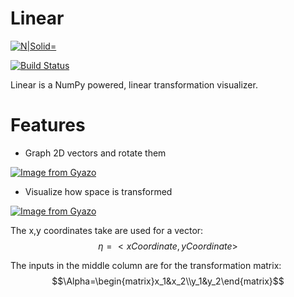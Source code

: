 
# Linear

[![N|Solid](https://www.freeiconspng.com/uploads/letter-l-icon-png-28.png)=](http://www.numpy.org/)

[![Build Status](https://travis-ci.org/joemccann/dillinger.svg?branch=master)](https://travis-ci.org/joemccann/dillinger)

Linear is a NumPy powered, linear transformation visualizer.

# Features

- Graph 2D vectors and rotate them

[![Image from Gyazo](https://i.gyazo.com/de90a287b68feab1844b1cdec83c2c91.gif)](https://gyazo.com/de90a287b68feab1844b1cdec83c2c91)

- Visualize how space is transformed

[![Image from Gyazo](https://i.gyazo.com/418d448dfc35ee9f9a6f4c26e2ad4aa3.gif)](https://gyazo.com/418d448dfc35ee9f9a6f4c26e2ad4aa3)

The x,y coordinates take are used for a vector:
$$\eta = <xCoordinate, yCoordinate>$$

The inputs in the middle column are for the transformation matrix:
$$\Alpha=\begin{matrix}x_1&x_2\\y_1&y_2\end{matrix}$$
